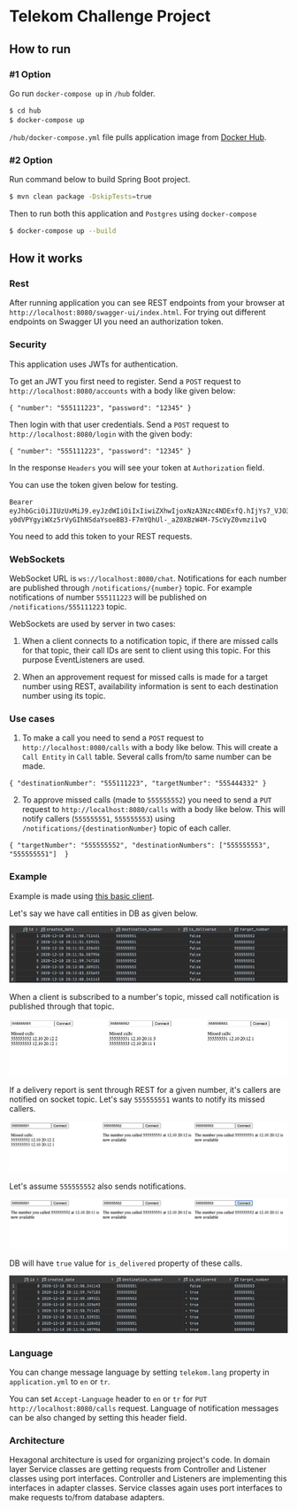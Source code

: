 # Telekom Challenge Project

## How to run

### #1 Option

Go run `docker-compose up` in `/hub` folder.

```bash
$ cd hub 
$ docker-compose up
```

`/hub/docker-compose.yml` file pulls application image from [Docker Hub](https://hub.docker.com/repository/docker/mbdilaver/telekom).

### #2 Option

Run command below to build Spring Boot project.

```bash
$ mvn clean package -DskipTests=true
```

Then to run both this application and `Postgres` using `docker-compose`

```bash
$ docker-compose up --build
```

## How it works

### Rest

After running application you can see REST endpoints from your browser at `http://localhost:8080/swagger-ui/index.html`. For trying out different endpoints on Swagger UI you need an authorization token.

### Security

This application uses JWTs for authentication.

To get an JWT you first need to register. Send a `POST` request to `http://localhost:8080/accounts` with a body like given below:

```
{ "number": "555111223", "password": "12345" }
```

Then login with that user credentials. Send a `POST` request to `http://localhost:8080/login` with the given body:

```
{ "number": "555111223", "password": "12345" }
```

In the response `Headers` you will see your token at `Authorization` field.

You can use the token given below for testing.

```
Bearer eyJhbGciOiJIUzUxMiJ9.eyJzdWIiOiIxIiwiZXhwIjoxNzA3Nzc4NDExfQ.hIjYs7_VJO3bbbu5XDpP-y0dVPYgyiWXz5rVyGIhNSdaYsoe8B3-F7mYQhUl-_aZ0XBzW4M-7ScVyZ0vmzi1vQ
```

You need to add this token to your REST requests.

### WebSockets

WebSocket URL is `ws://localhost:8080/chat`. Notifications for each number are published through `/notifications/{number}` topic. For example notifications of number `555111223` will be published on `/notifications/555111223` topic.

WebSockets are used by server in two cases:

1. When a client connects to a notification topic, if there are missed calls for that topic, their call IDs are sent to client using this topic. For this purpose EventListeners are used.

2. When an approvement request for missed calls is made for a target number using REST, availability information is sent to each destination number using its topic.

### Use cases

1. To make a call you need to send a `POST` request to `http://localhost:8080/calls` with a body like below. This will create a `Call Entity` in `Call` table. Several calls from/to same number can be made.

```
{ "destinationNumber": "555111223", "targetNumber": "555444332" }
```

2. To approve missed calls (made to `555555552`) you need to send a `PUT` request to `http://localhost:8080/calls` with a body like below. This will notify callers (`555555551`, `555555553`) using `/notifications/{destinationNumber}` topic of each caller.

```
{ "targetNumber": "555555552", "destinationNumbers": ["555555553", "555555551"]  }
```

### Example

Example is made using [this basic client](https://github.com/mbdilaver/telekom-client).

Let's say we have call entities in DB as given below.

![](imgs/1.png)

When a client is subscribed to a number's topic, missed call notification is published through that topic.

![](imgs/2.png)

If a delivery report is sent through REST for a given number, it's callers are notified on socket topic. Let's say `555555551` wants to notify its missed callers.

![](imgs/3.png)

Let's assume `555555552` also sends notifications.

![](imgs/4.png)

DB will have `true` value for `is_delivered` property of these calls.

![](imgs/5.png)

### Language

You can change message language by setting `telekom.lang` property in `application.yml` to `en` or `tr`. 

You can set `Accept-Language` header to `en` or `tr` for `PUT http://localhost:8080/calls` request. Language of notification messages can be also changed by setting this header field.

### Architecture

Hexagonal architecture is used for organizing project's code. In domain layer Service classes are getting requests from Controller and Listener classes using port interfaces. Controller and Listeners are implementing this interfaces in adapter classes. Service classes again uses port interfaces to make requests to/from database adapters.
